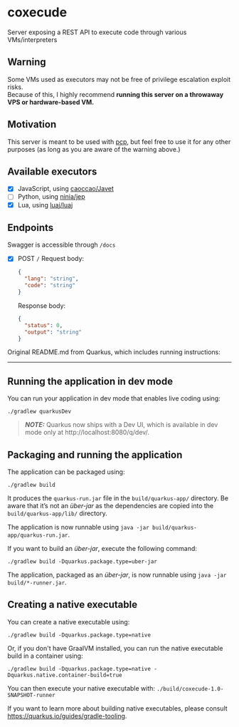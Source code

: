 # coxecude

Server exposing a REST API to execute code through various VMs/interpreters

## Warning

Some VMs used as executors may not be free of privilege escalation exploit risks.  
Because of this, I highly recommend **running this server on a throwaway VPS
or hardware-based VM.**  

## Motivation

This server is meant to be used with [pcp](https://github.com/PixelSam123/pcp),
but feel free to use it for any other purposes (as long as you are aware of
the warning above.)

## Available executors

- [X] JavaScript, using [caoccao/Javet](https://github.com/caoccao/Javet)
- [ ] Python, using [ninia/jep](https://github.com/ninia/jep)
- [X] Lua, using [luaj/luaj](https://github.com/luaj/luaj)

## Endpoints

Swagger is accessible through `/docs`

- [X] POST `/`
  Request body:
  ```json
  {
    "lang": "string",
    "code": "string"
  }
  ```
  Response body:
  ```json
  {
    "status": 0,
    "output": "string"
  }
  ```

Original README.md from Quarkus, which includes running instructions:

---

## Running the application in dev mode

You can run your application in dev mode that enables live coding using:

```shell script
./gradlew quarkusDev
```

> **_NOTE:_**  Quarkus now ships with a Dev UI, which is available in dev mode only
> at http://localhost:8080/q/dev/.

## Packaging and running the application

The application can be packaged using:

```shell script
./gradlew build
```

It produces the `quarkus-run.jar` file in the `build/quarkus-app/` directory.
Be aware that it’s not an _über-jar_ as the dependencies are copied into
the `build/quarkus-app/lib/` directory.

The application is now runnable using
`java -jar build/quarkus-app/quarkus-run.jar`.

If you want to build an _über-jar_, execute the following command:

```shell script
./gradlew build -Dquarkus.package.type=uber-jar
```

The application, packaged as an _über-jar_, is now runnable using
`java -jar build/*-runner.jar`.

## Creating a native executable

You can create a native executable using:

```shell script
./gradlew build -Dquarkus.package.type=native
```

Or, if you don't have GraalVM installed, you can run the native executable build
in a container using:

```shell script
./gradlew build -Dquarkus.package.type=native -Dquarkus.native.container-build=true
```

You can then execute your native executable with:
`./build/coxecude-1.0-SNAPSHOT-runner`

If you want to learn more about building native executables, please
consult https://quarkus.io/guides/gradle-tooling.
